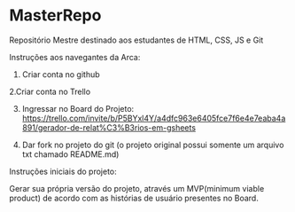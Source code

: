 # MasterRepo
Repositório Mestre destinado aos estudantes de HTML, CSS, JS e Git

Instruções aos navegantes da Arca:

1. Criar conta no github

2.Criar conta no Trello

3. Ingressar no Board do Projeto: https://trello.com/invite/b/P5BYxl4Y/a4dfc963e6405fce7f6e4e7eaba4a891/gerador-de-relat%C3%B3rios-em-gsheets

4. Dar fork no projeto do git (o projeto original possui somente um arquivo txt chamado README.md)


Instruções iniciais do projeto:

Gerar sua própria versão do projeto, através um MVP(minimum viable product) de acordo com as histórias de usuário presentes no Board.

